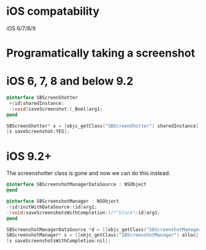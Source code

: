 # iOS compatability

iOS 6/7/8/9

# Programatically taking a screenshot

# iOS 6, 7, 8 and below 9.2

```objective-c
@interface SBScreenShotter
 +(id)sharedInstance;
 -(void)saveScreenshot:(_Bool)arg1;
@end

SBScreenShotter* s = [objc_getClass("SBScreenShotter") sharedInstance];
[s saveScreenshot:YES];
```

# iOS 9.2+

The screenshotter class is gone and now we can do this instead.

```objective-c
@interface SBScreenshotManagerDataSource : NSObject
@end

@interface SBScreenshotManager : NSObject
-(id)initWithDataSource:(id)arg1;
-(void)saveScreenshotsWithCompletion:(/*^block*/id)arg1;
@end

SBScreenshotManagerDataSource *d = [[objc_getClass("SBScreenshotManagerDataSource") alloc] init];
SBScreenshotManager* s = [[objc_getClass("SBScreenshotManager") alloc] initWithDataSource:d];
[s saveScreenshotsWithCompletion:nil];
```